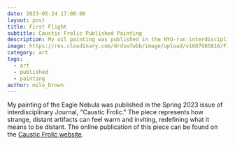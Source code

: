 ```yaml
---
date: 2023-05-24 17:00:00
layout: post
title: First Flight
subtitle: Caustic Frolic Published Painting
description: My oil painting was published in the NYU-run interdisciplinary journal, "Caustic Frolic!"
image: https://res.cloudinary.com/drdsw7wbb/image/upload/v1687985816/First_Flight_lzecsa.jpg
category: art
tags:
  - art
  - published
  - painting
author: milo_brown
---
```


My painting of the Eagle Nebula was published in the Spring 2023 issue of interdisciplinary Journal, "Caustic Frolic." The piece represents how strange, distant artifacts can feel warm and inviting, redefining what it means to be distant. The online publication of this piece can be found on the <a href="https://causticfrolic.org/art/first-flight/">Caustic Frolic website</a>.
